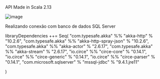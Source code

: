 
API Made in Scala 2.13

![image](https://github.com/BoscoBecker/Api-Scala/assets/6303278/c4ecd07c-793a-466f-a36e-c802b0893ef4)


Realizando conexão com banco de dados SQL Server

libraryDependencies ++= Seq(
  "com.typesafe.akka" %% "akka-http" % "10.2.6",
  "com.typesafe.akka" %% "akka-http-spray-json" % "10.2.6",
  "com.typesafe.akka" %% "akka-actor" % "2.6.17",
  "com.typesafe.akka" %% "akka-stream" % "2.6.17",
  "io.circe" %% "circe-core" % "0.14.1",
  "io.circe" %% "circe-generic" % "0.14.1",
  "io.circe" %% "circe-parser" % "0.14.1",
  "com.microsoft.sqlserver" % "mssql-jdbc" % "9.4.1.jre11"

)
